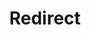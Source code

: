 ﻿---
layout: src/layouts/Redirect.astro
title: Redirect
redirect: /docs/octopus-rest-api/cli/octopus-tenant-connect
pubDate:  2023-01-01
navSearch: false
navSitemap: false
navMenu: false
---
